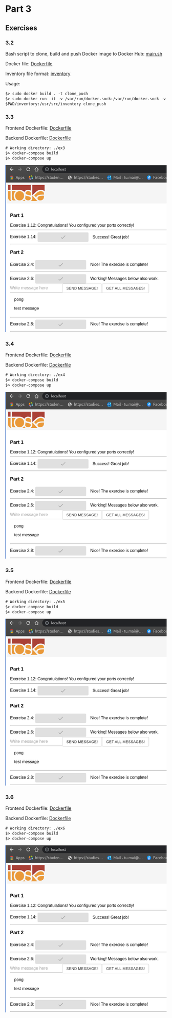 # Part 3

## Exercises

### 3.2

Bash script to clone, build and push Docker image to Docker Hub: [main.sh](./ex3/main.sh)

Docker file: [Dockerfile](./ex3/Dockerfile)

Inventory file format: [inventory](./ex3/inventory)

Usage:

```shell
$> sudo docker build . -t clone_push
$> sudo docker run -it -v /var/run/docker.sock:/var/run/docker.sock -v $PWD/inventory:/usr/src/inventory clone_push
```

### 3.3

Frontend Dockerfile: [Dockerfile](./ex3/Dockerfile.front)

Backend Dockerfile: [Dockerfile](./ex3/Dockerfile.back)

```shell
# Working directory: ./ex3
$> docker-compose build
$> docker-compose up
```

![Screenshot](screenshots/ex3.png)

### 3.4

Frontend Dockerfile: [Dockerfile](./ex4/Dockerfile.front)

Backend Dockerfile: [Dockerfile](./ex4/Dockerfile.back)

```shell
# Working directory: ./ex4
$> docker-compose build
$> docker-compose up
```

![Screenshot](screenshots/ex4.png)

### 3.5

Frontend Dockerfile: [Dockerfile](./ex5/Dockerfile.front)

Backend Dockerfile: [Dockerfile](./ex5/Dockerfile.back)

```shell
# Working directory: ./ex5
$> docker-compose build
$> docker-compose up
```

![Screenshot](screenshots/ex5.png)

### 3.6

Frontend Dockerfile: [Dockerfile](./ex6/Dockerfile.front)

Backend Dockerfile: [Dockerfile](./ex6/Dockerfile.back)

```shell
# Working directory: ./ex6
$> docker-compose build
$> docker-compose up
```

![Screenshot](screenshots/ex6.png)

